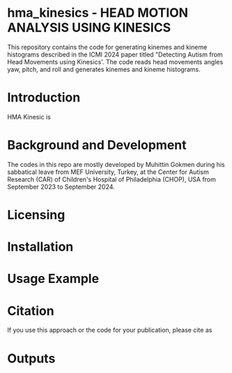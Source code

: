 # hma_kinesics - HEAD MOTION ANALYSIS USING KINESICS
This repository contains the code for generating kinemes and kineme histograms described in the ICMI 2024 paper titled "Detecting Autism from Head Movements using Kinesics'.
The code reads head movements angles yaw, pitch, and roll and generates kinemes and kineme histograms.
# Introduction 
HMA Kinesic is 

# Background and Development
The codes in this repo are mostly developed by Muhittin Gokmen during his sabbatical leave from MEF University, Turkey, at the Center for Autism Research (CAR) of Children's Hospital of Philadelphia (CHOP), USA from September 2023 to September 2024.

# Licensing 


# Installation

# Usage Example

# Citation
If you use this approach or the code for your publication, please cite as 

# Outputs
